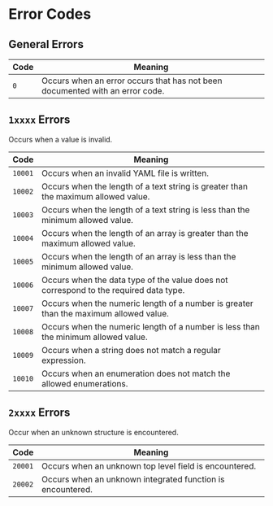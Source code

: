 # Error Codes

## General Errors

| Code | Meaning                                                                      |
| ---- | ---------------------------------------------------------------------------- |
| `0`  | Occurs when an error occurs that has not been documented with an error code. |

## `1xxxx` Errors

Occurs when a value is invalid.

| Code    | Meaning                                                                               |
| ------- | ------------------------------------------------------------------------------------- |
| `10001` | Occurs when an invalid YAML file is written.                                          |
| `10002` | Occurs when the length of a text string is greater than the maximum allowed value.    |
| `10003` | Occurs when the length of a text string is less than the minimum allowed value.       |
| `10004` | Occurs when the length of an array is greater than the maximum allowed value.         |
| `10005` | Occurs when the length of an array is less than the minimum allowed value.            |
| `10006` | Occurs when the data type of the value does not correspond to the required data type. |
| `10007` | Occurs when the numeric length of a number is greater than the maximum allowed value. |
| `10008` | Occurs when the numeric length of a number is less than the minimum allowed value.    |
| `10009` | Occurs when a string does not match a regular expression.                             |
| `10010` | Occurs when an enumeration does not match the allowed enumerations.                   |

## `2xxxx` Errors

Occur when an unknown structure is encountered.

| Code    | Meaning                                                    |
| ------- | ---------------------------------------------------------- |
| `20001` | Occurs when an unknown top level field is encountered.     |
| `20002` | Occurs when an unknown integrated function is encountered. |
